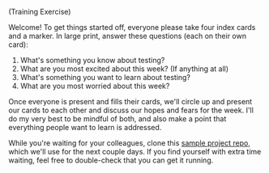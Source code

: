 (Training Exercise)

Welcome! To get things started off, everyone please take four index cards and a marker. In large print, answer these questions (each on their own card):

1. What's something you know about testing?
2. What are you most excited about this week? (If anything at all)
3. What's something you want to learn about testing?
4. What are you most worried about this week?

Once everyone is present and fills their cards, we'll circle up and present our cards to each other and discuss our hopes and fears for the week. I'll do my very best to be mindful of both, and also make a point that everything people want to learn is addressed.

While you're waiting for your colleagues, clone this [sample project repo](https://github.com/searls/junit-mocha-example), which we'll use for the next couple days. If you find yourself with extra time waiting, feel free to double-check that you can get it running.